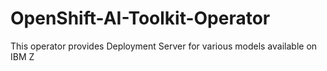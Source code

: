 # OpenShift-AI-Toolkit-Operator
This operator provides Deployment Server for various models available on IBM Z
